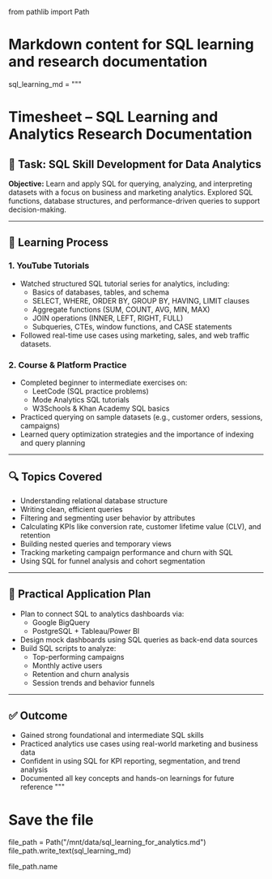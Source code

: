 from pathlib import Path

# Markdown content for SQL learning and research documentation
sql_learning_md = """
# Timesheet – SQL Learning and Analytics Research Documentation

## 📘 Task: SQL Skill Development for Data Analytics  
**Objective:** Learn and apply SQL for querying, analyzing, and interpreting datasets with a focus on business and marketing analytics. Explored SQL functions, database structures, and performance-driven queries to support decision-making.

---

## 🎥 Learning Process

### 1. YouTube Tutorials
- Watched structured SQL tutorial series for analytics, including:
  - Basics of databases, tables, and schema
  - SELECT, WHERE, ORDER BY, GROUP BY, HAVING, LIMIT clauses
  - Aggregate functions (SUM, COUNT, AVG, MIN, MAX)
  - JOIN operations (INNER, LEFT, RIGHT, FULL)
  - Subqueries, CTEs, window functions, and CASE statements
- Followed real-time use cases using marketing, sales, and web traffic datasets.

### 2. Course & Platform Practice
- Completed beginner to intermediate exercises on:
  - LeetCode (SQL practice problems)
  - Mode Analytics SQL tutorials
  - W3Schools & Khan Academy SQL basics
- Practiced querying on sample datasets (e.g., customer orders, sessions, campaigns)
- Learned query optimization strategies and the importance of indexing and query planning

---

## 🔍 Topics Covered

- Understanding relational database structure  
- Writing clean, efficient queries  
- Filtering and segmenting user behavior by attributes  
- Calculating KPIs like conversion rate, customer lifetime value (CLV), and retention  
- Building nested queries and temporary views  
- Tracking marketing campaign performance and churn with SQL  
- Using SQL for funnel analysis and cohort segmentation  

---

## 🧰 Practical Application Plan

- Plan to connect SQL to analytics dashboards via:
  - Google BigQuery
  - PostgreSQL + Tableau/Power BI
- Design mock dashboards using SQL queries as back-end data sources
- Build SQL scripts to analyze:
  - Top-performing campaigns
  - Monthly active users
  - Retention and churn analysis
  - Session trends and behavior funnels

---

## ✅ Outcome

- Gained strong foundational and intermediate SQL skills
- Practiced analytics use cases using real-world marketing and business data
- Confident in using SQL for KPI reporting, segmentation, and trend analysis
- Documented all key concepts and hands-on learnings for future reference
"""

# Save the file
file_path = Path("/mnt/data/sql_learning_for_analytics.md")
file_path.write_text(sql_learning_md)

file_path.name
